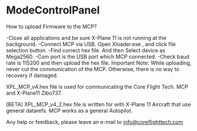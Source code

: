 
# ModeControlPanel

How to upload Firmware to the MCP?

-Close all applications and be sure X-Plane 11 is not running at the background. 
-Connect MCP via USB. Open Xloader.exe , and click file selection button. 
-Find correct hex file. And then Select device as Mega2560. 
-Com port is the USB port which MCP connected. 
-Check baud rate is 115200 and then upload the hex file. 
Important Note: While uploading, never cut the communication of the MCP. Otherwise, there is no way to recovery if damaged.

XPL_MCP_v4.hex file is used for communicating the Core Flight Tech. MCP and X-Plane11 Zibo737.

[BETA] XPL_MCP_v4_2.hex file is written for with X-Plane 11 Aircraft that use general datarefs. MCP works as a general Autopilot.


Any help or feedback, please leave an e-mail to info@coreflighttech.com
